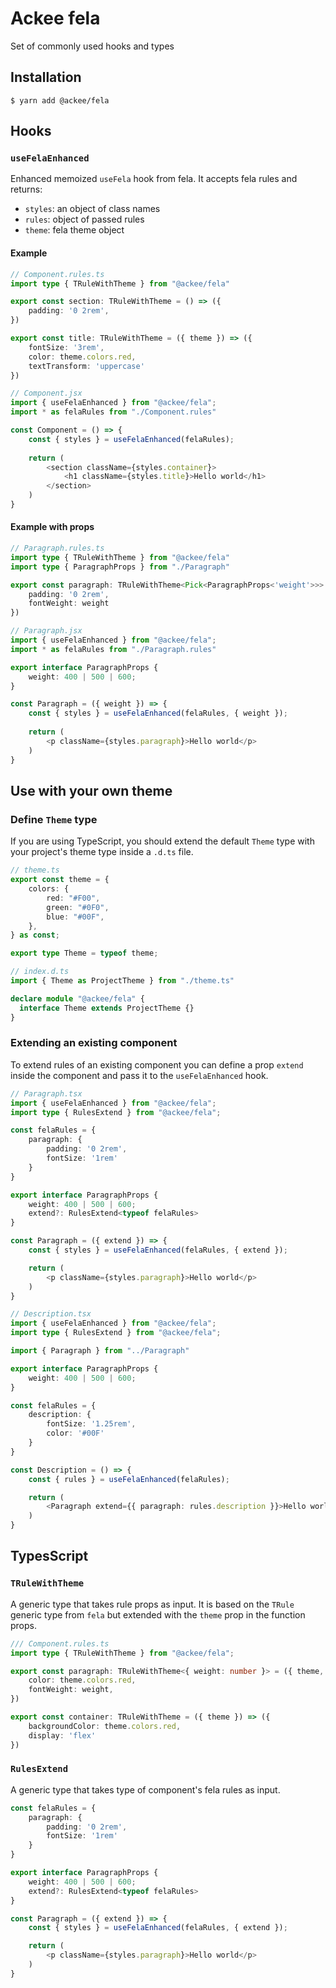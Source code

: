  # Ackee fela
 
Set of commonly used hooks and types

## Installation

```$ yarn add @ackee/fela```

## Hooks
### `useFelaEnhanced`
 Enhanced memoized `useFela` hook from fela. It accepts fela rules and returns:
 - `styles`: an object of class names 
 - `rules`: object of passed rules 
 - `theme`: fela theme object

#### Example

```typescript jsx
// Component.rules.ts
import type { TRuleWithTheme } from "@ackee/fela"

export const section: TRuleWithTheme = () => ({
    padding: '0 2rem',
})

export const title: TRuleWithTheme = ({ theme }) => ({
    fontSize: '3rem',
    color: theme.colors.red,
    textTransform: 'uppercase'
})

// Component.jsx
import { useFelaEnhanced } from "@ackee/fela";
import * as felaRules from "./Component.rules"

const Component = () => {
    const { styles } = useFelaEnhanced(felaRules);
    
    return (
        <section className={styles.container}>
            <h1 className={styles.title}>Hello world</h1>
        </section>
    )
}
```

#### Example with props

```typescript jsx
// Paragraph.rules.ts
import type { TRuleWithTheme } from "@ackee/fela"
import type { ParagraphProps } from "./Paragraph"

export const paragraph: TRuleWithTheme<Pick<ParagraphProps<'weight'>>> = ({ weight }) => ({
    padding: '0 2rem',
    fontWeight: weight
})

// Paragraph.jsx
import { useFelaEnhanced } from "@ackee/fela";
import * as felaRules from "./Paragraph.rules"

export interface ParagraphProps {
    weight: 400 | 500 | 600;
}

const Paragraph = ({ weight }) => {
    const { styles } = useFelaEnhanced(felaRules, { weight });
    
    return (
        <p className={styles.paragraph}>Hello world</p>
    )
}
```

## Use with your own theme

### Define `Theme` type
If you are using TypeScript, you should extend the default `Theme` type with your project's theme type inside a `.d.ts` file.
```typescript
// theme.ts
export const theme = {
    colors: {
        red: "#F00",
        green: "#0F0",
        blue: "#00F",
    },
} as const;

export type Theme = typeof theme;

// index.d.ts 
import { Theme as ProjectTheme } from "./theme.ts"

declare module "@ackee/fela" {
  interface Theme extends ProjectTheme {}
}
```
### Extending an existing component 
To extend rules of an existing component you can define a prop `extend` inside the component and pass it to the `useFelaEnhanced` hook.  
```typescript jsx
// Paragraph.tsx
import { useFelaEnhanced } from "@ackee/fela";
import type { RulesExtend } from "@ackee/fela";

const felaRules = {
    paragraph: {
        padding: '0 2rem',
        fontSize: '1rem'
    }
}

export interface ParagraphProps {
    weight: 400 | 500 | 600;
    extend?: RulesExtend<typeof felaRules>
}

const Paragraph = ({ extend }) => {
    const { styles } = useFelaEnhanced(felaRules, { extend });

    return (
        <p className={styles.paragraph}>Hello world</p>
    )
}

// Description.tsx
import { useFelaEnhanced } from "@ackee/fela";
import type { RulesExtend } from "@ackee/fela";

import { Paragraph } from "../Paragraph"

export interface ParagraphProps {
    weight: 400 | 500 | 600;
}

const felaRules = {
    description: {
        fontSize: '1.25rem',
        color: '#00F'
    }
}

const Description = () => {
    const { rules } = useFelaEnhanced(felaRules);

    return (
        <Paragraph extend={{ paragraph: rules.description }}>Hello world</Paragraph>
    )
}
```

## TypesScript
### `TRuleWithTheme`
A generic type that takes rule props as input. It is based on the `TRule` generic type from `fela` but extended with the `theme` prop in the function props.
```typescript
/// Component.rules.ts
import type { TRuleWithTheme } from "@ackee/fela";

export const paragraph: TRuleWithTheme<{ weight: number }> = ({ theme, weight }) => ({
    color: theme.colors.red,
    fontWeight: weight,
})

export const container: TRuleWithTheme = ({ theme }) => ({
    backgroundColor: theme.colors.red,
    display: 'flex'
})
```

### `RulesExtend`
A generic type that takes type of component's fela rules as input.
```typescript jsx
const felaRules = {
    paragraph: {
        padding: '0 2rem',
        fontSize: '1rem'
    }
}

export interface ParagraphProps {
    weight: 400 | 500 | 600;
    extend?: RulesExtend<typeof felaRules>
}

const Paragraph = ({ extend }) => {
    const { styles } = useFelaEnhanced(felaRules, { extend });

    return (
        <p className={styles.paragraph}>Hello world</p>
    )
}
```
